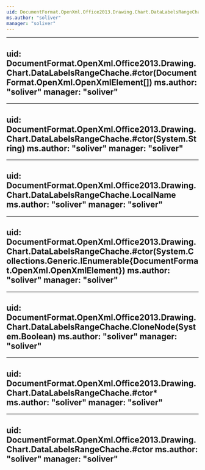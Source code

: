 ```yaml
---
uid: DocumentFormat.OpenXml.Office2013.Drawing.Chart.DataLabelsRangeChache
ms.author: "soliver"
manager: "soliver"
---
```


---
uid: DocumentFormat.OpenXml.Office2013.Drawing.Chart.DataLabelsRangeChache.#ctor(DocumentFormat.OpenXml.OpenXmlElement[])
ms.author: "soliver"
manager: "soliver"
---

---
uid: DocumentFormat.OpenXml.Office2013.Drawing.Chart.DataLabelsRangeChache.#ctor(System.String)
ms.author: "soliver"
manager: "soliver"
---

---
uid: DocumentFormat.OpenXml.Office2013.Drawing.Chart.DataLabelsRangeChache.LocalName
ms.author: "soliver"
manager: "soliver"
---

---
uid: DocumentFormat.OpenXml.Office2013.Drawing.Chart.DataLabelsRangeChache.#ctor(System.Collections.Generic.IEnumerable{DocumentFormat.OpenXml.OpenXmlElement})
ms.author: "soliver"
manager: "soliver"
---

---
uid: DocumentFormat.OpenXml.Office2013.Drawing.Chart.DataLabelsRangeChache.CloneNode(System.Boolean)
ms.author: "soliver"
manager: "soliver"
---

---
uid: DocumentFormat.OpenXml.Office2013.Drawing.Chart.DataLabelsRangeChache.#ctor*
ms.author: "soliver"
manager: "soliver"
---

---
uid: DocumentFormat.OpenXml.Office2013.Drawing.Chart.DataLabelsRangeChache.#ctor
ms.author: "soliver"
manager: "soliver"
---
